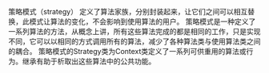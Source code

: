 策略模式（strategy）
定义了算法家族，分别封装起来，让它们之间可以相互替换，此模式让算法的变化，不会影响到使用算法的用户。
策略模式是一种定义了一系列算法的方法，从概念上讲，所有这些算法完成的都是相同的工作，只是实现不同，它可以以相同的方式调用所有的算法，减少了各种算法类与使用算法类之间的耦合。
策略模式的Strategy类为Context类定义了一系列可供重用的算法或行为。继承有助于析取出这些算法中的公共功能。
